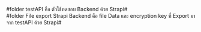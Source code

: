 #folder testAPI คือ ตัวใช้ทดสอบ Backend ด้วย Strapi# <br>
#folder File export Strapi Backend คือ file Data และ encryption key ที่ Export มาจาก testAPI ด้วย Strapi#
